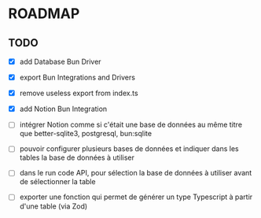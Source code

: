 # ROADMAP

## TODO

- [x] add Database Bun Driver
- [x] export Bun Integrations and Drivers
- [x] remove useless export from index.ts
- [x] add Notion Bun Integration

- [ ] intégrer Notion comme si c'était une base de données au même titre que better-sqlite3, postgresql, bun:sqlite
- [ ] pouvoir configurer plusieurs bases de données et indiquer dans les tables la base de données à utiliser
- [ ] dans le run code API, pour sélection la base de données à utiliser avant de sélectionner la table
- [ ] exporter une fonction qui permet de générer un type Typescript à partir d'une table (via Zod)
